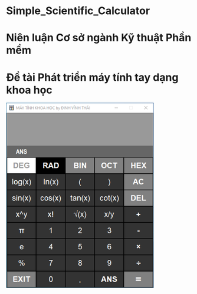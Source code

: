 # Simple_Scientific_Calculator
# Niên luận Cơ sở ngành Kỹ thuật Phần mềm
# Đề tài Phát triển máy tính tay dạng khoa học
<img src="Project2.png" width="400"/>
